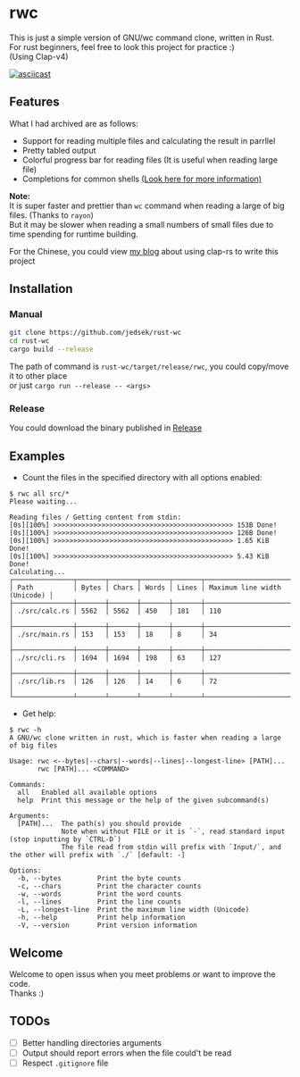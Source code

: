 # rwc
This is just a simple version of GNU/wc command clone, written in Rust.  
For rust beginners, feel free to look this project for practice :)  
(Using Clap-v4)  

[![asciicast](https://asciinema.org/a/534647.svg)](https://asciinema.org/a/534647)

## Features
What I had archived are as follows:
- Support for reading multiple files and calculating the result in parrllel
- Pretty tabled output
- Colorful progress bar for reading files (It is useful when reading large file)
- Completions for common shells [(Look here for more information)](/completions/)

**Note:**  
It is super faster and prettier than `wc` command when reading a large of big files. (Thanks to `rayon`)  
But it may be slower when reading a small numbers of small files due to time spending for runtime building.

For the Chinese, you could view [my blog](https://jedsek.xyz/posts/rust-clap/intro) about using clap-rs to write this project  

## Installation

### Manual

```bash
git clone https://github.com/jedsek/rust-wc
cd rust-wc
cargo build --release
```

The path of command is `rust-wc/target/release/rwc`, you could copy/move it to other place  
or just `cargo run --release -- <args>`

### Release
You could download the binary published in [Release](https://github.com/Jedsek/rust-wc/releases/)

## Examples

- Count the files in the specified directory with all options enabled:

```
$ rwc all src/*
Please waiting...

Reading files / Getting content from stdin:
[0s][100%] >>>>>>>>>>>>>>>>>>>>>>>>>>>>>>>>>>>>>>>>>>>>> 153B Done!
[0s][100%] >>>>>>>>>>>>>>>>>>>>>>>>>>>>>>>>>>>>>>>>>>>>> 126B Done!
[0s][100%] >>>>>>>>>>>>>>>>>>>>>>>>>>>>>>>>>>>>>>>>>>>>> 1.65 KiB Done!
[0s][100%] >>>>>>>>>>>>>>>>>>>>>>>>>>>>>>>>>>>>>>>>>>>>> 5.43 KiB Done!
Calculating...
┌───────────────┬───────┬───────┬───────┬───────┬──────────────────────────────┐
│ Path          │ Bytes │ Chars │ Words │ Lines │ Maximum line width (Unicode) │
├───────────────┼───────┼───────┼───────┼───────┼──────────────────────────────┤
│ ./src/calc.rs │ 5562  │ 5562  │ 450   │ 181   │ 110                          │
├───────────────┼───────┼───────┼───────┼───────┼──────────────────────────────┤
│ ./src/main.rs │ 153   │ 153   │ 18    │ 8     │ 34                           │
├───────────────┼───────┼───────┼───────┼───────┼──────────────────────────────┤
│ ./src/cli.rs  │ 1694  │ 1694  │ 198   │ 63    │ 127                          │
├───────────────┼───────┼───────┼───────┼───────┼──────────────────────────────┤
│ ./src/lib.rs  │ 126   │ 126   │ 14    │ 6     │ 72                           │
└───────────────┴───────┴───────┴───────┴───────┴──────────────────────────────┘
```

- Get help:

```
$ rwc -h
A GNU/wc clone written in rust, which is faster when reading a large of big files

Usage: rwc <--bytes|--chars|--words|--lines|--longest-line> [PATH]...
       rwc [PATH]... <COMMAND>

Commands:
  all   Enabled all available options
  help  Print this message or the help of the given subcommand(s)

Arguments:
  [PATH]...  The path(s) you should provide
             Note when without FILE or it is `-`, read standard input (stop inputting by `CTRL-D`)
             The file read from stdin will prefix with `Input/`, and the other will prefix with `./` [default: -]

Options:
  -b, --bytes         Print the byte counts
  -c, --chars         Print the character counts
  -w, --words         Print the word counts
  -l, --lines         Print the line counts
  -L, --longest-line  Print the maximum line width (Unicode)
  -h, --help          Print help information
  -V, --version       Print version information
```

## Welcome
Welcome to open issus when you meet problems or want to improve the code.  
Thanks :)

## TODOs
- [ ] Better handling directories arguments
- [ ] Output should report errors when the file could't be read
- [ ] Respect `.gitignore` file

